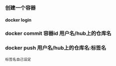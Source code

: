 ### 创建一个容器


#### docker login


### docker commit 容器id 用户名/hub上的仓库名



### docker push 用户名/hub上的仓库名:标签名
    标签名自己设定
    
